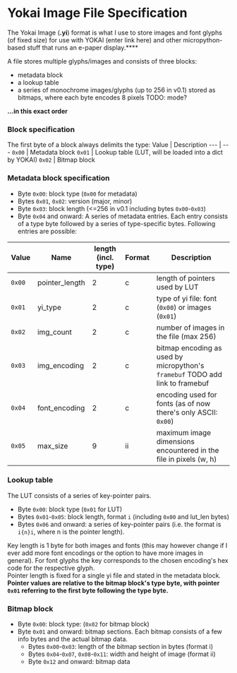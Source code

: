 # Yokai Image File Specification
The Yokai Image (**.yi**) format is what I use to store images and font glyphs (of fixed size) for use with YOKAI (enter link here) and other micropython-based stuff that runs an e-paper display.****

A file stores multiple glyphs/images and consists of three blocks:
- metadata block
- a lookup table
- a series of monochrome images/glyphs (up to 256 in v0.1) stored as bitmaps, where each byte encodes 8 pixels TODO: mode?
  
**...in this exact order**


### Block specification
The first byte of a block always delimits the type:
Value | Description
--- | ---
`0x00` | Metadata block
`0x01` | Lookup table (LUT, will be loaded into a dict by YOKAI)
`0x02` | Bitmap block

### Metadata block specification

- Byte `0x00`: block type (`0x00` for metadata)
- Bytes `0x01`, `0x02`: version (major, minor)
- Byte `0x03`: block length (<=256 in v0.1 including bytes `0x00`-`0x03`)
- Byte `0x04` and onward: A series of metadata entries. Each entry consists of a type byte followed by a series of type-specific bytes. Following entries are possible:

Value | Name | length (incl. type) | Format | Description
--- | --- | --- | --- | ---
`0x00` | pointer_length | 2 | c | length of pointers used by LUT
`0x01` | yi_type | 2 | c | type of yi file: font (`0x00`) or images (`0x01`)
`0x02` | img_count | 2 | c | number of images in the file (max 256)
`0x03` | img_encoding | 2 | c | bitmap encoding as used by micropython's `framebuf` TODO add link to framebuf
`0x04` | font_encoding | 2 | c | encoding used for fonts (as of now there's only ASCII: `0x00`)
`0x05` | max_size | 9 | ii | maximum image dimensions encountered in the file in pixels (w, h)

### Lookup table

The LUT consists of a series of key-pointer pairs. 


- Byte `0x00`: block type (`0x01` for LUT)
- Bytes `0x01`-`0x05`: block length, format `i` (including `0x00` and lut_len bytes)
- Bytes `0x06` and onward: a series of key-pointer pairs (i.e. the format is `i{n}i`, where n is the pointer length). 

Key length is 1 byte for both images and fonts (this may however change if I ever add more font encodings or the option to have more images in general). For font glyphs the key corresponds to the chosen encoding's hex code for the respective glyph.  
Pointer length is fixed for a single yi file and stated in the metadata block. 
**Pointer values are relative to the bitmap block's type byte, with pointer `0x01` referring to the first byte following the type byte.**

### Bitmap block
- Byte `0x00`: block type: (`0x02` for bitmap block)
- Byte `0x01` and onward: bitmap sections. Each bitmap consists of a few info bytes and the actual bitmap data.
  - Bytes `0x00`-`0x03`: length of the bitmap section in bytes (format i)
  - Bytes `0x04`-`0x07`, `0x08`-`0x11`: width and height of image (format ii)
  - Byte `0x12` and onward: bitmap data